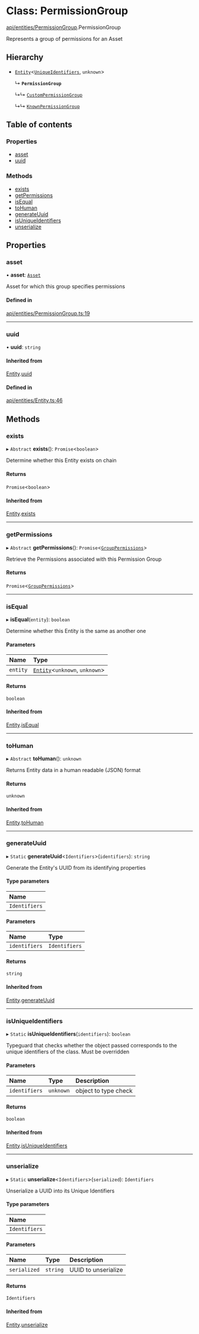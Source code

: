 # Class: PermissionGroup

[api/entities/PermissionGroup](../wiki/api.entities.PermissionGroup).PermissionGroup

Represents a group of permissions for an Asset

## Hierarchy

- [`Entity`](../wiki/api.entities.Entity.Entity)<[`UniqueIdentifiers`](../wiki/api.entities.PermissionGroup.UniqueIdentifiers), `unknown`\>

  ↳ **`PermissionGroup`**

  ↳↳ [`CustomPermissionGroup`](../wiki/api.entities.CustomPermissionGroup.CustomPermissionGroup)

  ↳↳ [`KnownPermissionGroup`](../wiki/api.entities.KnownPermissionGroup.KnownPermissionGroup)

## Table of contents

### Properties

- [asset](../wiki/api.entities.PermissionGroup.PermissionGroup#asset)
- [uuid](../wiki/api.entities.PermissionGroup.PermissionGroup#uuid)

### Methods

- [exists](../wiki/api.entities.PermissionGroup.PermissionGroup#exists)
- [getPermissions](../wiki/api.entities.PermissionGroup.PermissionGroup#getpermissions)
- [isEqual](../wiki/api.entities.PermissionGroup.PermissionGroup#isequal)
- [toHuman](../wiki/api.entities.PermissionGroup.PermissionGroup#tohuman)
- [generateUuid](../wiki/api.entities.PermissionGroup.PermissionGroup#generateuuid)
- [isUniqueIdentifiers](../wiki/api.entities.PermissionGroup.PermissionGroup#isuniqueidentifiers)
- [unserialize](../wiki/api.entities.PermissionGroup.PermissionGroup#unserialize)

## Properties

### asset

• **asset**: [`Asset`](../wiki/api.entities.Asset.Asset)

Asset for which this group specifies permissions

#### Defined in

[api/entities/PermissionGroup.ts:19](https://github.com/PolymeshAssociation/polymesh-sdk/blob/46129005/src/api/entities/PermissionGroup.ts#L19)

___

### uuid

• **uuid**: `string`

#### Inherited from

[Entity](../wiki/api.entities.Entity.Entity).[uuid](../wiki/api.entities.Entity.Entity#uuid)

#### Defined in

[api/entities/Entity.ts:46](https://github.com/PolymeshAssociation/polymesh-sdk/blob/46129005/src/api/entities/Entity.ts#L46)

## Methods

### exists

▸ `Abstract` **exists**(): `Promise`<`boolean`\>

Determine whether this Entity exists on chain

#### Returns

`Promise`<`boolean`\>

#### Inherited from

[Entity](../wiki/api.entities.Entity.Entity).[exists](../wiki/api.entities.Entity.Entity#exists)

___

### getPermissions

▸ `Abstract` **getPermissions**(): `Promise`<[`GroupPermissions`](../wiki/types#grouppermissions)\>

Retrieve the Permissions associated with this Permission Group

#### Returns

`Promise`<[`GroupPermissions`](../wiki/types#grouppermissions)\>

___

### isEqual

▸ **isEqual**(`entity`): `boolean`

Determine whether this Entity is the same as another one

#### Parameters

| Name | Type |
| :------ | :------ |
| `entity` | [`Entity`](../wiki/api.entities.Entity.Entity)<`unknown`, `unknown`\> |

#### Returns

`boolean`

#### Inherited from

[Entity](../wiki/api.entities.Entity.Entity).[isEqual](../wiki/api.entities.Entity.Entity#isequal)

___

### toHuman

▸ `Abstract` **toHuman**(): `unknown`

Returns Entity data in a human readable (JSON) format

#### Returns

`unknown`

#### Inherited from

[Entity](../wiki/api.entities.Entity.Entity).[toHuman](../wiki/api.entities.Entity.Entity#tohuman)

___

### generateUuid

▸ `Static` **generateUuid**<`Identifiers`\>(`identifiers`): `string`

Generate the Entity's UUID from its identifying properties

#### Type parameters

| Name |
| :------ |
| `Identifiers` |

#### Parameters

| Name | Type |
| :------ | :------ |
| `identifiers` | `Identifiers` |

#### Returns

`string`

#### Inherited from

[Entity](../wiki/api.entities.Entity.Entity).[generateUuid](../wiki/api.entities.Entity.Entity#generateuuid)

___

### isUniqueIdentifiers

▸ `Static` **isUniqueIdentifiers**(`identifiers`): `boolean`

Typeguard that checks whether the object passed corresponds to the unique identifiers of the class. Must be overridden

#### Parameters

| Name | Type | Description |
| :------ | :------ | :------ |
| `identifiers` | `unknown` | object to type check |

#### Returns

`boolean`

#### Inherited from

[Entity](../wiki/api.entities.Entity.Entity).[isUniqueIdentifiers](../wiki/api.entities.Entity.Entity#isuniqueidentifiers)

___

### unserialize

▸ `Static` **unserialize**<`Identifiers`\>(`serialized`): `Identifiers`

Unserialize a UUID into its Unique Identifiers

#### Type parameters

| Name |
| :------ |
| `Identifiers` |

#### Parameters

| Name | Type | Description |
| :------ | :------ | :------ |
| `serialized` | `string` | UUID to unserialize |

#### Returns

`Identifiers`

#### Inherited from

[Entity](../wiki/api.entities.Entity.Entity).[unserialize](../wiki/api.entities.Entity.Entity#unserialize)

